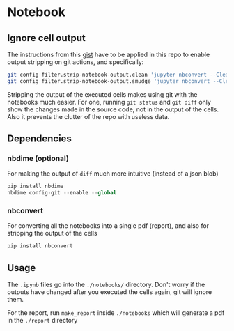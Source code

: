 # Notebook

## Ignore cell output
The instructions from this [gist](https://gist.github.com/33eyes/431e3d432f73371509d176d0dfb95b6e) have to be applied in this repo to enable output stripping on git actions, and specifically:

``` bash
git config filter.strip-notebook-output.clean 'jupyter nbconvert --ClearOutputPreprocessor.enabled=True --to=notebook --stdin --stdout --log-level=ERROR'
git config filter.strip-notebook-output.smudge 'jupyter nbconvert --ClearOutputPreprocessor.enabled=True --to=notebook --stdin --stdout --log-level=ERROR'
```

Stripping the output of the executed cells makes using git with the notebooks much easier. For one, running `git status` and `git diff` only show the changes made in the source code, not in the output of the cells. Also it prevents the clutter of the repo with useless data.

## Dependencies

### nbdime (optional)

For making the output of `diff` much more intuitive (instead of a json blob)

``` python
pip install nbdime
nbdime config-git --enable --global 
```

### nbconvert

For converting all the notebooks into a single pdf (report), and also for stripping the output of the cells

``` bash
pip install nbconvert
```

## Usage

The `.ipynb` files go into the `./notebooks/` directory. Don't worry if the outputs have changed after you executed the cells again, git will ignore them. 

For the report, run `make_report` inside `./notebooks` which will generate a pdf in the `./report` directory
